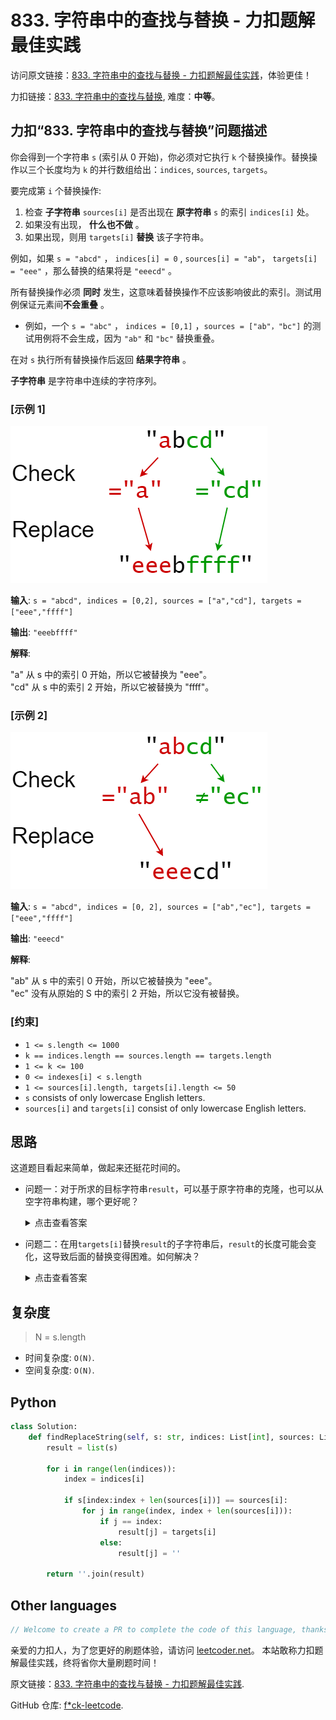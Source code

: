# 833. 字符串中的查找与替换 - 力扣题解最佳实践

访问原文链接：[833. 字符串中的查找与替换 - 力扣题解最佳实践](https://leetcoder.net/zh/leetcode/833-find-and-replace-in-string)，体验更佳！

力扣链接：[833. 字符串中的查找与替换](https://leetcode.cn/problems/find-and-replace-in-string), 难度：**中等**。

## 力扣“833. 字符串中的查找与替换”问题描述

你会得到一个字符串 `s` (索引从 0 开始)，你必须对它执行 `k` 个替换操作。替换操作以三个长度均为 `k` 的并行数组给出：`indices`, `sources`, `targets`。

要完成第 `i` 个替换操作:

1. 检查 **子字符串** `sources[i]` 是否出现在 **原字符串** `s` 的索引 `indices[i]` 处。
2. 如果没有出现， **什么也不做** 。
3. 如果出现，则用 `targets[i]` **替换** 该子字符串。

例如，如果 `s = "abcd"` ， `indices[i] = 0` , `sources[i] = "ab"`， `targets[i] = "eee"` ，那么替换的结果将是 `"eeecd"` 。

所有替换操作必须 **同时** 发生，这意味着替换操作不应该影响彼此的索引。测试用例保证元素间**不会重叠** 。

- 例如，一个 `s = "abc"` ， `indices = [0,1]` ，`sources = ["ab"，"bc"]` 的测试用例将不会生成，因为 `"ab"` 和 `"bc"` 替换重叠。

在对 `s` 执行所有替换操作后返回 **结果字符串** 。

**子字符串** 是字符串中连续的字符序列。

### [示例 1]

![](../../images/examples/833_1.png)

**输入**: `s = "abcd", indices = [0,2], sources = ["a","cd"], targets = ["eee","ffff"]`

**输出**: `"eeebffff"`

**解释**: 

<p>&quot;a&quot; 从 s 中的索引 0 开始，所以它被替换为 &quot;eee&quot;。<br>
&quot;cd&quot; 从 s 中的索引 2 开始，所以它被替换为 &quot;ffff&quot;。</p>


### [示例 2]

![](../../images/examples/833_2.png)

**输入**: `s = "abcd", indices = [0, 2], sources = ["ab","ec"], targets = ["eee","ffff"]`

**输出**: `"eeecd"`

**解释**: 

<p>&quot;ab&quot; 从 s 中的索引 0 开始，所以它被替换为 &quot;eee&quot;。<br>
&quot;ec&quot; 没有从原始的 S 中的索引 2 开始，所以它没有被替换。</p>


### [约束]

- `1 <= s.length <= 1000`
- `k == indices.length == sources.length == targets.length`
- `1 <= k <= 100`
- `0 <= indexes[i] < s.length`
- `1 <= sources[i].length, targets[i].length <= 50`
- `s` consists of only lowercase English letters.
- `sources[i]` and `targets[i]` consist of only lowercase English letters.

## 思路

这道题目看起来简单，做起来还挺花时间的。

- 问题一：对于所求的目标字符串`result`，可以基于原字符串的克隆，也可以从空字符串构建，哪个更好呢？
    <details><summary>点击查看答案</summary><p>基于原字符串的克隆比较好。因为你省去了不少子字符串的赋值操作。</p></details>

- 问题二：在用`targets[i]`替换`result`的子字符串后，`result`的长度可能会变化，这导致后面的替换变得困难。如何解决？
    <details><summary>点击查看答案</summary><p>用技术手段让`result`的长度，在经历字符串替换后，始终保持不变。</p></details>

## 复杂度

> N = s.length

- 时间复杂度: `O(N)`.
- 空间复杂度: `O(N)`.

## Python

```python
class Solution:
    def findReplaceString(self, s: str, indices: List[int], sources: List[str], targets: List[str]) -> str:
        result = list(s)

        for i in range(len(indices)):
            index = indices[i]

            if s[index:index + len(sources[i])] == sources[i]:
                for j in range(index, index + len(sources[i])):
                    if j == index:
                        result[j] = targets[i]
                    else:
                        result[j] = ''

        return ''.join(result)
```

## Other languages

```java
// Welcome to create a PR to complete the code of this language, thanks!
```

亲爱的力扣人，为了您更好的刷题体验，请访问 [leetcoder.net](https://leetcoder.net/zh)。
本站敢称力扣题解最佳实践，终将省你大量刷题时间！

原文链接：[833. 字符串中的查找与替换 - 力扣题解最佳实践](https://leetcoder.net/zh/leetcode/833-find-and-replace-in-string).

GitHub 仓库: [f*ck-leetcode](https://github.com/fuck-leetcode/fuck-leetcode).

